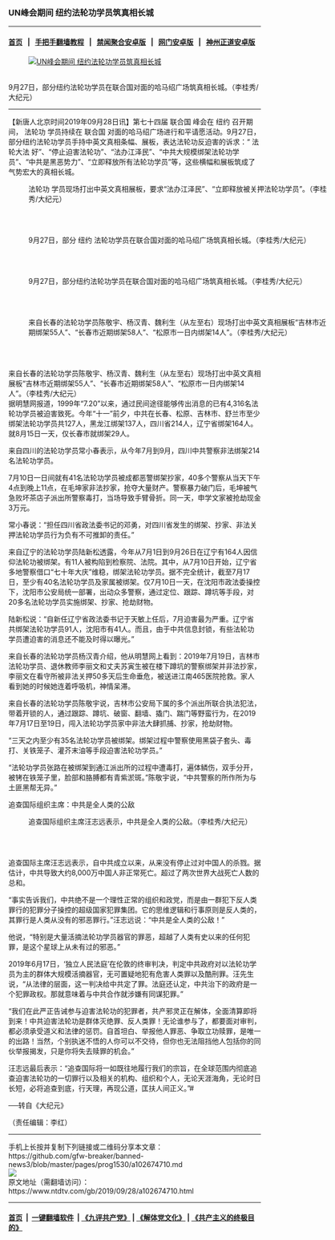 ### UN峰会期间 纽约法轮功学员筑真相长城
------------------------

#### [首页](https://github.com/gfw-breaker/banned-news3/blob/master/README.md) &nbsp;&nbsp;|&nbsp;&nbsp; [手把手翻墙教程](https://github.com/gfw-breaker/guides/wiki) &nbsp;&nbsp;|&nbsp;&nbsp; [禁闻聚合安卓版](https://github.com/gfw-breaker/bn-android) &nbsp;&nbsp;|&nbsp;&nbsp; [网门安卓版](https://github.com/oGate2/oGate) &nbsp;&nbsp;|&nbsp;&nbsp; [神州正道安卓版](https://github.com/SzzdOgate/update) 



<div><div class="featured_image">
 <a href="https://i.ntdtv.com/assets/uploads/2019/09/12-25.jpg" target="_blank">
  <figure>
   <img alt="UN峰会期间 纽约法轮功学员筑真相长城" src="https://i.ntdtv.com/assets/uploads/2019/09/12-25-800x450.jpg"/>
  </figure><br/>
 </a>
 <span class="caption">
  9月27日，部分纽约法轮功学员在联合国对面的哈马绍广场筑真相长城。（李桂秀/大纪元）
 </span>
</div>
</div><hr/><div><div class="post_content" itemprop="articleBody">
 <p>
  【新唐人北京时间2019年09月28日讯】第七十四届
  <ok href="https://www.ntdtv.com/gb/联合国.htm">
   联合国
  </ok>
  峰会在
  <ok href="https://www.ntdtv.com/gb/纽约.htm">
   纽约
  </ok>
  召开期间，
  <ok href="https://www.ntdtv.com/gb/法轮功.htm">
   法轮功
  </ok>
  学员持续在
  <ok href="https://www.ntdtv.com/gb/联合国.htm">
   联合国
  </ok>
  对面的哈马绍广场进行和平请愿活动。9月27日，部分纽约法轮功学员手持中英文真相条幅、展板，表达法轮功反迫害的诉求：“
  <ok href="https://www.ntdtv.com/gb/法轮大法.htm">
   法轮大法
  </ok>
  好”、“停止迫害法轮功”、“法办江泽民”、“中共大规模绑架法轮功学员”、“中共是黑恶势力”、“立即释放所有法轮功学员”等，这些横幅和展板筑成了气势宏大的真相长城。
 </p>
 <figure class="wp-caption alignnone" id="attachment_102674753" style="width: 600px">
  <img alt="" class="size-full wp-image-102674753" src="https://i.ntdtv.com/assets/uploads/2019/09/1-526.jpg">
   <br/><figcaption class="wp-caption-text">
    <ok href="https://www.ntdtv.com/gb/法轮功.htm">
     法轮功
    </ok>
    学员现场打出中英文真相展板，要求“法办江泽民”、“立即释放被关押法轮功学员”。（李桂秀/大纪元）
   </figcaption><br/>
  </img>
 </figure><br/>
 <figure class="wp-caption alignnone" id="attachment_102674754" style="width: 600px">
  <img alt="" class="size-full wp-image-102674754" src="https://i.ntdtv.com/assets/uploads/2019/09/2-163.jpg">
   <br/><figcaption class="wp-caption-text">
    9月27日，部分
    <ok href="https://www.ntdtv.com/gb/纽约.htm">
     纽约
    </ok>
    法轮功学员在联合国对面的哈马绍广场筑真相长城。（李桂秀/大纪元）
   </figcaption><br/>
  </img>
 </figure><br/>
 <figure class="wp-caption alignnone" id="attachment_102674755" style="width: 600px">
  <img alt="" class="size-full wp-image-102674755" src="https://i.ntdtv.com/assets/uploads/2019/09/3-95.jpg"/>
  <br/><figcaption class="wp-caption-text">
   9月27日，部分纽约法轮功学员在联合国对面的哈马绍广场筑真相长城。（李桂秀/大纪元）
  </figcaption><br/>
 </figure><br/>
 <figure class="wp-caption alignnone" id="attachment_102674756" style="width: 600px">
  <img alt="" class="size-full wp-image-102674756" src="https://i.ntdtv.com/assets/uploads/2019/09/4-60.jpg"/>
  <br/><figcaption class="wp-caption-text">
   来自长春的法轮功学员陈敬宇、杨汉青、魏利生（从左至右）现场打出中英文真相展板“吉林市近期绑架55人”、“长春市近期绑架58人”、“松原市一日内绑架14人”。（李桂秀/大纪元）
  </figcaption><br/>
 </figure><br/>
 <p>
  来自长春的法轮功学员陈敬宇、杨汉青、魏利生（从左至右）现场打出中英文真相展板“吉林市近期绑架55人”、“长春市近期绑架58人”、“松原市一日内绑架14人”。（李桂秀/大纪元）
  <br/>
  据明慧网报道，1999年“7.20”以来，通过民间途径能够传出消息的已有4,316名法轮功学员被迫害致死。今年“十一”前夕，中共在长春、松原、吉林市、舒兰市至少绑架法轮功学员共127人，黑龙江绑架137人，四川省214人，辽宁省绑架164人。就8月15日一天，仅长春市就绑架29人。
 </p>
 <p>
  来自四川的法轮功学员常小春表示，从今年7月到9月，四川中共警察非法绑架214名法轮功学员。
 </p>
 <p>
  7月10日一日间就有41名法轮功学员被成都恶警绑架抄家，40多个警察从当天下午4点到晚上11点，在毛坤家非法抄家，抢夺大量财产。警察暴力破门后，毛坤被气急败坏茶店子派出所警察毒打，当场导致手臂骨折。同一天，申学文家被抢劫现金3万元。
 </p>
 <p>
  常小春说：“担任四川省政法委书记的邓勇，对四川省发生的绑架、抄家、非法关押法轮功学员行为负有不可推卸的责任。”
 </p>
 <p>
  来自辽宁的法轮功学员陆新松透露，今年从7月1日到9月26日在辽宁有164人因信仰法轮功被绑架。有11人被构陷到检察院、法院。其中，从7月10日开始，辽宁省多地警察借口“七十年大庆”维稳，绑架法轮功学员。据不完全统计，截至7月17日，至少有40名法轮功学员及家属被绑架。仅7月10日一天，在沈阳市政法委操控下，沈阳市公安局统一部署，出动众多警察，通过定位、跟踪、蹲坑等手段，对20多名法轮功学员实施绑架、抄家、抢劫财物。
 </p>
 <p>
  陆新松说：“自新任辽宁省政法委书记于天敏上任后，7月迫害最为严重。辽宁省共绑架法轮功学员91人，沈阳市有41人。而且，由于中共信息封锁，有些法轮功学员遭迫害的消息还不能及时得以曝光。”
 </p>
 <p>
  来自长春的法轮功学员杨汉青介绍，他从明慧网上看到：2019年7月19日，吉林市法轮功学员、退休教师李丽文和丈夫苏寅生被在楼下蹲坑的警察绑架并非法抄家，李丽文在看守所被非法关押50多天后生命垂危，被送进江南465医院抢救。家人看到她的时候她连着呼吸机，神情呆滞。
 </p>
 <p>
  来自长春的法轮功学员陈敬宇说，吉林市公安局下属的多个派出所联合执法犯法，带着开锁的人，通过跟踪、蹲坑、破窗、翻墙、撬门、踹门等野蛮行为，在2019年7月17日至19日，闯入法轮功学员家中非法大肆抓捕、抄家，抢劫财物。
 </p>
 <p>
  “三天之内至少有35名法轮功学员被绑架。绑架过程中警察使用黑袋子套头、毒打、关铁笼子、灌芥末油等手段迫害法轮功学员。”
 </p>
 <p>
  “法轮功学员张路在被绑架到通江派出所的过程中遭毒打，遍体鳞伤，双手分开，被铐在铁笼子里，脸部和胳膊都有青紫淤斑。”陈敬宇说，“中共警察的所作所为与土匪黑帮无异。”
 </p>
 <p>
  追查国际组织主席：中共是全人类的公敌
 </p>
 <figure class="wp-caption alignnone" id="attachment_102674757" style="width: 600px">
  <img alt="" class="size-full wp-image-102674757" src="https://i.ntdtv.com/assets/uploads/2019/09/5-51.jpg"/>
  <br/><figcaption class="wp-caption-text">
   追查国际组织主席汪志远表示，中共是全人类的公敌。（李桂秀/大纪元）
  </figcaption><br/>
 </figure><br/>
 <p>
  追查国际主席汪志远表示，自中共成立以来，从来没有停止过对中国人的杀戮。据估计，中共导致大约8,000万中国人非正常死亡。超过了两次世界大战死亡人数的总和。
 </p>
 <p>
  “事实告诉我们，中共绝不是一个理性正常的组织和政党，而是由一群犯下反人类罪行的犯罪分子操控的超级国家犯罪集团。它的思维逻辑和行事原则是反人类的，其罪行是人类从没有的邪恶罪行。”汪志远说：“中共是全人类的公敌！”
 </p>
 <p>
  他说，“特别是大量活摘法轮功学员器官的罪恶，超越了人类有史以来的任何犯罪，是这个星球上从未有过的邪恶。”
 </p>
 <p>
  2019年6月17日，‘独立人民法庭’在伦敦的终审判决，判定中共政府对以法轮功学员为主的群体大规模活摘器官，无可置疑地犯有危害人类罪以及酷刑罪。汪先生说，“从法律的层面，这一判决给中共定了罪。法庭还认定，中共治下的政府是一个犯罪政权。那就意味着与中共合作就涉嫌有同谋犯罪。”
 </p>
 <p>
  “我们在此严正告诫参与迫害法轮功的犯罪者，共产邪灵正在解体，全面清算即将到来！中共迫害法轮功是群体灭绝罪、反人类罪！无论谁参与了，都要面对审判，都必须承受道义和法律的惩罚。自首坦白、举报他人罪恶、争取立功赎罪，是唯一的出路！当然，个别执迷不悟的人你可以不交待，但你也无法阻挡他人包括你的同伙举报揭发，只是你将失去赎罪的机会。”
 </p>
 <p>
  汪志远最后表示：“追查国际将一如既往地履行我们的宗旨，在全球范围内彻底追查迫害法轮功的一切罪行以及相关的机构、组织和个人，无论天涯海角，无论时日长短，必将追查到底，行天理，再现公道，匡扶人间正义。”#
 </p>
 <p>
  ──转自《大纪元》
 </p>
 <p>
  （责任编辑：李红）
 </p>
 <div class="single_ad">
 </div>
</div>
</div>
<hr/>
手机上长按并复制下列链接或二维码分享本文章：<br/>
https://github.com/gfw-breaker/banned-news3/blob/master/pages/prog1530/a102674710.md <br/>
<a href='https://github.com/gfw-breaker/banned-news3/blob/master/pages/prog1530/a102674710.md'><img src='https://github.com/gfw-breaker/banned-news3/blob/master/pages/prog1530/a102674710.md.png'/></a> <br/>
原文地址（需翻墙访问）：https://www.ntdtv.com/gb/2019/09/28/a102674710.html


------------------------
#### [首页](https://github.com/gfw-breaker/banned-news3/blob/master/README.md) &nbsp;|&nbsp; [一键翻墙软件](https://github.com/gfw-breaker/nogfw/blob/master/README.md) &nbsp;| [《九评共产党》](https://github.com/gfw-breaker/9ping.md/blob/master/README.md#九评之一评共产党是什么) | [《解体党文化》](https://github.com/gfw-breaker/jtdwh.md/blob/master/README.md) | [《共产主义的终极目的》](https://github.com/gfw-breaker/gczydzjmd.md/blob/master/README.md)


<img src='http://gfw-breaker.win/banned-news3/pages/prog1530/a102674710.md' width='0px' height='0px'/>